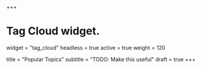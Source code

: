+++
# Tag Cloud widget.
widget = "tag_cloud"
headless = true
active = true
weight = 120

title = "Popular Topics"
subtitle = "TODO: Make this useful"
draft = true
+++
